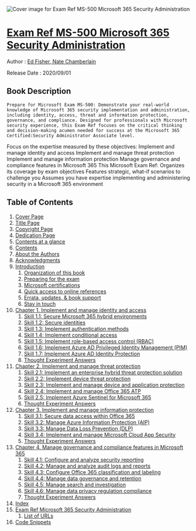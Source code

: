 ![Cover image for Exam Ref MS-500 Microsoft 365 Security Administration](https://imgdetail.ebookreading.net/cover/cover/20200920/EB9780135881446.jpg)

[Exam Ref MS-500 Microsoft 365 Security Administration](https://ebookreading.net/view/book/Exam+Ref+MS-500+Microsoft+365+Security+Administration-EB9780135881446_1.html "Exam Ref MS-500 Microsoft 365 Security Administration")
====================================================================================================================

Author : [Ed Fisher](https://ebookreading.net/search/author/Ed+Fisher),[ 
            Nate Chamberlain](https://ebookreading.net/search/author/+%0D%0A++++++++++++Nate+Chamberlain)

Release Date : 2020/09/01

Book Description
-----------------


    
    Prepare for Microsoft Exam MS-500: Demonstrate your real-world knowledge of Microsoft 365 security implementation and administration, including identity, access, threat and information protection, governance, and compliance. Designed for professionals with Microsoft security experience, this Exam Ref focuses on the critical thinking and decision-making acumen needed for success at the Microsoft 365 Certified:Security Administrator Associate level.
Focus on the expertise measured by these objectives:
Implement and manage identity and access
Implement and manage threat protection
Implement and manage information protection
Manage governance and compliance features in Microsoft 365
This Microsoft Exam Ref:
Organizes its coverage by exam objectives
Features strategic, what-if scenarios to challenge you
Assumes you have expertise implementing and administering security in a Microsoft 365 environment

  

Table of Contents
-----------------

1. [Cover Page](https://ebookreading.net/view/book/Exam+Ref+MS-500+Microsoft+365+Security+Administration-EB9780135881446_1.html)
1. [Title Page](https://ebookreading.net/view/book/Exam+Ref+MS-500+Microsoft+365+Security+Administration-EB9780135881446_2.html)
1. [Copyright Page](https://ebookreading.net/view/book/Exam+Ref+MS-500+Microsoft+365+Security+Administration-EB9780135881446_3.html)
1. [Dedication Page](https://ebookreading.net/view/book/Exam+Ref+MS-500+Microsoft+365+Security+Administration-EB9780135881446_4.html)
1. [Contents at a glance](https://ebookreading.net/view/book/Exam+Ref+MS-500+Microsoft+365+Security+Administration-EB9780135881446_5.html#toc)
1. [Contents](https://ebookreading.net/view/book/Exam+Ref+MS-500+Microsoft+365+Security+Administration-EB9780135881446_6.html#bk01-toc)
1. [About the Authors](https://ebookreading.net/view/book/Exam+Ref+MS-500+Microsoft+365+Security+Administration-EB9780135881446_7.html#pref01)
1. [Acknowledgments](https://ebookreading.net/view/book/Exam+Ref+MS-500+Microsoft+365+Security+Administration-EB9780135881446_8.html#pref02)
1. [Introduction](https://ebookreading.net/view/book/Exam+Ref+MS-500+Microsoft+365+Security+Administration-EB9780135881446_9.html#pref03)
    1. [Organization of this book](https://ebookreading.net/view/book/Exam+Ref+MS-500+Microsoft+365+Security+Administration-EB9780135881446_9.html#sec0_1)
    1. [Preparing for the exam](https://ebookreading.net/view/book/Exam+Ref+MS-500+Microsoft+365+Security+Administration-EB9780135881446_9.html#sec0_2)
    1. [Microsoft certifications](https://ebookreading.net/view/book/Exam+Ref+MS-500+Microsoft+365+Security+Administration-EB9780135881446_9.html#sec0_3)
    1. [Quick access to online references](https://ebookreading.net/view/book/Exam+Ref+MS-500+Microsoft+365+Security+Administration-EB9780135881446_9.html#sec0_4)
    1. [Errata, updates, &amp; book support](https://ebookreading.net/view/book/Exam+Ref+MS-500+Microsoft+365+Security+Administration-EB9780135881446_9.html#sec0_5)
    1. [Stay in touch](https://ebookreading.net/view/book/Exam+Ref+MS-500+Microsoft+365+Security+Administration-EB9780135881446_9.html#sec0_6)
1. [Chapter 1. Implement and manage identity and access](https://ebookreading.net/view/book/Exam+Ref+MS-500+Microsoft+365+Security+Administration-EB9780135881446_10.html#ch01)
    1. [Skill 1.1: Secure Microsoft 365 hybrid environments](https://ebookreading.net/view/book/Exam+Ref+MS-500+Microsoft+365+Security+Administration-EB9780135881446_10.html#sec1_1)
    1. [Skill 1.2: Secure identities](https://ebookreading.net/view/book/Exam+Ref+MS-500+Microsoft+365+Security+Administration-EB9780135881446_10.html#sec1_2)
    1. [Skill 1.3: Implement authentication methods](https://ebookreading.net/view/book/Exam+Ref+MS-500+Microsoft+365+Security+Administration-EB9780135881446_10.html#sec1_3)
    1. [Skill 1.4: Implement conditional access](https://ebookreading.net/view/book/Exam+Ref+MS-500+Microsoft+365+Security+Administration-EB9780135881446_10.html#sec1_4)
    1. [Skill 1.5: Implement role-based access control (RBAC)](https://ebookreading.net/view/book/Exam+Ref+MS-500+Microsoft+365+Security+Administration-EB9780135881446_10.html#sec1_5)
    1. [Skill 1.6: Implement Azure AD Privileged Identity Management (PIM)](https://ebookreading.net/view/book/Exam+Ref+MS-500+Microsoft+365+Security+Administration-EB9780135881446_10.html#sec1_6)
    1. [Skill 1.7: Implement Azure AD Identity Protection](https://ebookreading.net/view/book/Exam+Ref+MS-500+Microsoft+365+Security+Administration-EB9780135881446_10.html#sec1_7)
    1. [Thought Experiment Answers](https://ebookreading.net/view/book/Exam+Ref+MS-500+Microsoft+365+Security+Administration-EB9780135881446_10.html#sec1A_1)
1. [Chapter 2. Implement and manage threat protection](https://ebookreading.net/view/book/Exam+Ref+MS-500+Microsoft+365+Security+Administration-EB9780135881446_11.html#ch02)
    1. [Skill 2.1: Implement an enterprise hybrid threat protection solution](https://ebookreading.net/view/book/Exam+Ref+MS-500+Microsoft+365+Security+Administration-EB9780135881446_11.html#sec2_1)
    1. [Skill 2.2: Implement device threat protection](https://ebookreading.net/view/book/Exam+Ref+MS-500+Microsoft+365+Security+Administration-EB9780135881446_11.html#sec2_2)
    1. [Skill 2.3: Implement and manage device and application protection](https://ebookreading.net/view/book/Exam+Ref+MS-500+Microsoft+365+Security+Administration-EB9780135881446_11.html#sec2_3)
    1. [Skill 2.4: Implement and manage Office 365 ATP](https://ebookreading.net/view/book/Exam+Ref+MS-500+Microsoft+365+Security+Administration-EB9780135881446_11.html#sec2_4)
    1. [Skill 2.5: Implement Azure Sentinel for Microsoft 365](https://ebookreading.net/view/book/Exam+Ref+MS-500+Microsoft+365+Security+Administration-EB9780135881446_11.html#sec2_5)
    1. [Thought Experiment Answers](https://ebookreading.net/view/book/Exam+Ref+MS-500+Microsoft+365+Security+Administration-EB9780135881446_11.html#sec2A_1)
1. [Chapter 3. Implement and manage information protection](https://ebookreading.net/view/book/Exam+Ref+MS-500+Microsoft+365+Security+Administration-EB9780135881446_12.html#ch03)
    1. [Skill 3.1: Secure data access within Office 365](https://ebookreading.net/view/book/Exam+Ref+MS-500+Microsoft+365+Security+Administration-EB9780135881446_12.html#sec3_1)
    1. [Skill 3.2: Manage Azure Information Protection (AIP)](https://ebookreading.net/view/book/Exam+Ref+MS-500+Microsoft+365+Security+Administration-EB9780135881446_12.html#sec3_2)
    1. [Skill 3.3: Manage Data Loss Prevention (DLP)](https://ebookreading.net/view/book/Exam+Ref+MS-500+Microsoft+365+Security+Administration-EB9780135881446_12.html#sec3_3)
    1. [Skill 3.4: Implement and manage Microsoft Cloud App Security](https://ebookreading.net/view/book/Exam+Ref+MS-500+Microsoft+365+Security+Administration-EB9780135881446_12.html#sec3_4)
    1. [Thought Experiment Answers](https://ebookreading.net/view/book/Exam+Ref+MS-500+Microsoft+365+Security+Administration-EB9780135881446_12.html#sec3A_1)
1. [Chapter 4. Manage governance and compliance features in Microsoft 365](https://ebookreading.net/view/book/Exam+Ref+MS-500+Microsoft+365+Security+Administration-EB9780135881446_13.html#ch04)
    1. [Skill 4.1: Configure and analyze security reporting](https://ebookreading.net/view/book/Exam+Ref+MS-500+Microsoft+365+Security+Administration-EB9780135881446_13.html#sec4_1)
    1. [Skill 4.2: Manage and analyze audit logs and reports](https://ebookreading.net/view/book/Exam+Ref+MS-500+Microsoft+365+Security+Administration-EB9780135881446_13.html#sec4_2)
    1. [Skill 4.3: Configure Office 365 classification and labeling](https://ebookreading.net/view/book/Exam+Ref+MS-500+Microsoft+365+Security+Administration-EB9780135881446_13.html#sec4_3)
    1. [Skill 4.4: Manage data governance and retention](https://ebookreading.net/view/book/Exam+Ref+MS-500+Microsoft+365+Security+Administration-EB9780135881446_13.html#sec4_4)
    1. [Skill 4.5: Manage search and investigation](https://ebookreading.net/view/book/Exam+Ref+MS-500+Microsoft+365+Security+Administration-EB9780135881446_13.html#sec4_5)
    1. [Skill 4.6: Manage data privacy regulation compliance](https://ebookreading.net/view/book/Exam+Ref+MS-500+Microsoft+365+Security+Administration-EB9780135881446_13.html#sec4_6)
    1. [Thought Experiment Answers](https://ebookreading.net/view/book/Exam+Ref+MS-500+Microsoft+365+Security+Administration-EB9780135881446_13.html#sec4A_1)
1. [Index](https://ebookreading.net/view/book/Exam+Ref+MS-500+Microsoft+365+Security+Administration-EB9780135881446_14.html#index)
1. [Exam Ref Microsoft 365 Security Administration](https://ebookreading.net/view/book/Exam+Ref+MS-500+Microsoft+365+Security+Administration-EB9780135881446_17.html#bm01)
    1. [List of URLs](https://ebookreading.net/view/book/Exam+Ref+MS-500+Microsoft+365+Security+Administration-EB9780135881446_17.html#secu_1)
1. [Code Snippets](https://ebookreading.net/view/book/Exam+Ref+MS-500+Microsoft+365+Security+Administration-EB9780135881446_18.html#ch01_images)

